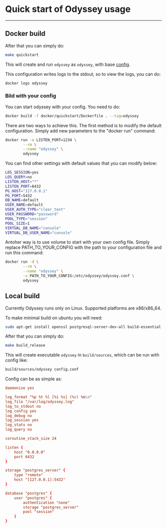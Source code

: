 # Quick start of Odyssey usage

---
## Docker build

After that you can simply do:
```bash
make quickstart
```

This will create and run `odyssey` as `odyssey`, with base [config](../docker/quickstart/config.conf).

This configuration writes logs to the stdout, so to view the logs, you can do:
```bash
docker logs odyssey
```

### Bild with your config

You can start odyssey with your config. You need to do:
```bash
docker build -f docker/quickstart/Dockerfile . --tag=odyssey
```

There are two ways to achieve this. The first method is to modify the default configuration. Simply add new parameters to the "docker run" command:
```bash
docker run -e LISTEN_PORT=1234 \
		--rm \
		--name "odyssey" \
		odyssey
```

You can find other settings with default values that you can modify below:
```bash
LOS_SESSION=yes
LOS_QUERY=no
LISTEN_HOST="*"
LISTEN_PORT=6432
PG_HOST="127.0.0.1"
PG_PORT=5432
DB_NAME=default
USER_NAME=default
USER_AUTH_TYPE="clear_text"
USER_PASSWORD="password"
POOL_TYPE="session"
POOL_SIZE=1
VIRTUAL_DB_NAME="console"
VIRTUAL_DB_USER_NAME="console"
```

Antoher way is to use volume to start with your own config file. Simply replace PATH_TO_YOUR_CONFIG with the path to your configuration file and run this command:
```bash
docker run -d \
		--rm \
		--name "odyssey" \
	 	-v PATH_TO_YOUR_CONFIG:/etc/odyssey/odyssey.conf \
		odyssey
```

## Local build

Currently Odyssey runs only on Linux. Supported platforms are x86/x86_64.

To make minimal build on ubuntu you will need:
```bash
sudo apt-get install openssl postgresql-server-dev-all build-essential cmake
```

After that you can simply do:
```bash
make build_release
```

This will create executable `odyssey` in `build/sources`, which can be run with config like:
```bash
build/sources/odyssey config.conf
```
Config can be as simple as:
```conf
daemonize yes

log_format "%p %t %l [%i %s] (%c) %m\n"
log_file "/var/log/odyssey.log"
log_to_stdout no
log_config yes
log_debug no
log_session yes
log_stats no
log_query no

coroutine_stack_size 24

listen {
	host "0.0.0.0"
	port 6432
}

storage "postgres_server" {
	type "remote"
	host "[127.0.0.1]:5432"
}

database "postgres" {
	user "postgres" {
		authentication "none"
		storage "postgres_server"
		pool "session"
	}
}
```